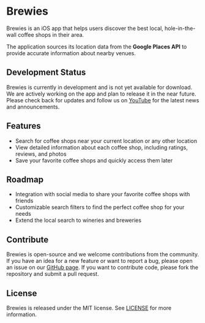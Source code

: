 # Brewies
Brewies is an iOS app that helps users discover the best local, hole-in-the-wall coffee shops in their area.

The application sources its location data from the **Google Places API** to provide accurate information about nearby venues.

## Development Status 
Brewies is currently in development and is not yet available for download. We are actively working on the app and plan to release it in the near future. Please check back for updates and follow us on [YouTube](https://www.youtube.com/channel/UCeoyZriTOUo1sLlV3evZaug) for the latest news and announcements.

## Features
- Search for coffee shops near your current location or any other location
- View detailed information about each coffee shop, including ratings, reviews, and photos
- Save your favorite coffee shops and quickly access them later

## Roadmap
- Integration with social media to share your favorite coffee shops with friends
- Customizable search filters to find the perfect coffee shop for your needs
- Extend the local search to wineries and breweries 

## Contribute
Brewies is open-source and we welcome contributions from the community. 
If you have an idea for a new feature or want to report a bug, 
please open an issue on our [GitHub page](https://github.com/nboyers/Brewies/issues). 
If you want to contribute code, please fork the repository and submit a pull request.

## License
Brewies is released under the MIT license. See [LICENSE](https://choosealicense.com/licenses/mit/) for more information.
